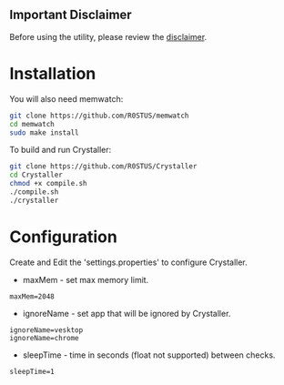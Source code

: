 ## Important Disclaimer

Before using the utility, please review the [disclaimer](DISCLAIMER.md).

# Installation
You will also need memwatch:
```bash
git clone https://github.com/R0STUS/memwatch
cd memwatch
sudo make install
```
To build and run Crystaller:
```bash
git clone https://github.com/R0STUS/Crystaller
cd Crystaller
chmod +x compile.sh
./compile.sh
./crystaller
```

# Configuration

Create and Edit the 'settings.properties' to configure Crystaller.
- maxMem - set max memory limit.
```properties
maxMem=2048
```

- ignoreName - set app that will be ignored by Crystaller.
```properties
ignoreName=vesktop
ignoreName=chrome
```

- sleepTime - time in seconds (float not supported) between checks.
```properties
sleepTime=1
```
